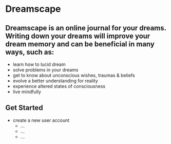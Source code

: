# Dreamscape

## Dreamscape is an online journal for your dreams. Writing down your dreams will improve your dream memory and can be beneficial in many ways, such as:

- learn how to lucid dream
- solve problems in your dreams
- get to know about unconscious wishes, traumas & beliefs
- evolve a better understanding for reality
- experience altered states of consciousness
- live mindfully

## Get Started

- create a new user account
  - ...
  - ...
  - ...